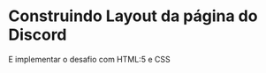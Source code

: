 # Construindo Layout da página do Discord
E implementar o desafio com HTML:5 e CSS

  




 


	                      



   



